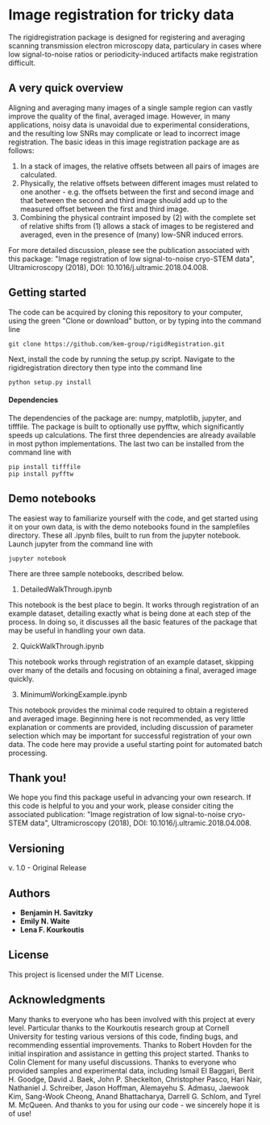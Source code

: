 # Image registration for tricky data

The rigidregistration package is designed for registering and averaging scanning transmission electron microscopy data, particulary in cases where low signal-to-noise ratios or periodicity-induced artifacts make registration difficult.


## A very quick overview

Aligning and averaging many images of a single sample region can vastly improve the quality of the final, averaged image.
However, in many applications, noisy data is unavoidal due to experimental considerations, and the resulting low SNRs may complicate or lead to incorrect image registration.
The basic ideas in this image registration package are as follows:

1. In a stack of images, the relative offsets between all pairs of images are calculated.
2. Physically, the relative offsets between different images must related to one another - e.g. the offsets between the first and second image and that between the second and third image should add up to the measured offset between the first and third image.
3. Combining the physical contraint imposed by (2) with the complete set of relative shifts from (1) allows a stack of images to be registered and averaged, even in the presence of (many) low-SNR induced errors.

For more detailed discussion, please see the publication associated with this package:
"Image registration of low signal-to-noise cryo-STEM data", Ultramicroscopy (2018), DOI: 10.1016/j.ultramic.2018.04.008.


## Getting started

The code can be acquired by cloning this repository to your computer, using the green "Clone or download" button, or by typing into the command line

```
git clone https://github.com/kem-group/rigidRegistration.git
```

Next, install the code by running the setup.py script. Navigate to the rigidregistration directory then type into the command line

```
python setup.py install
```

#### Dependencies

The dependencies of the package are: numpy, matplotlib, jupyter, and tifffile.
The package is built to optionally use pyfftw, which significantly speeds up calculations.
The first three dependencies are already available in most python implementations.
The last two can be installed from the command line with

```
pip install tifffile
pip install pyfftw
```


## Demo notebooks

The easiest way to familiarize yourself with the code, and get started using it on your own data, is with the demo notebooks found in the samplefiles directory.
These all .ipynb files, built to run from the jupyter notebook.
Launch jupyter from the command line with

```
jupyter notebook
```

There are three sample notebooks, described below.

1. DetailedWalkThrough.ipynb

This notebook is the best place to begin.
It works through registration of an example dataset, detailing exactly what is being done at each step of the process.
In doing so, it discusses all the basic features of the package that may be useful in handling your own data.

2. QuickWalkThrough.ipynb

This notebook works through registration of an example dataset, skipping over many of the details and focusing on obtaining a final, averaged image quickly.

3. MinimumWorkingExample.ipynb

This notebook provides the minimal code required to obtain a registered and averaged image.
Beginning here is not recommended, as very little explanation or comments are provided, including discussion of parameter selection which may be important for successful registration of your own data.
The code here may provide a useful starting point for automated batch processing.


## Thank you!

We hope you find this package useful in advancing your own research.
If this code is helpful to you and your work, please consider citing the associated publication:
"Image registration of low signal-to-noise cryo-STEM data", Ultramicroscopy (2018), DOI: 10.1016/j.ultramic.2018.04.008.




## Versioning

v. 1.0 - Original Release

## Authors

* **Benjamin H. Savitzky**
* **Emily N. Waite**
* **Lena F. Kourkoutis**

## License

This project is licensed under the MIT License.

## Acknowledgments

Many thanks to everyone who has been involved with this project at every level.
Particular thanks to the Kourkoutis research group at Cornell University for testing various versions of this code, finding bugs, and recommending essential improvements.
Thanks to Robert Hovden for the initial inspiration and assistance in getting this project started.
Thanks to Colin Clement for many useful discussions.
Thanks to everyone who provided samples and experimental data, including Ismail El Baggari, Berit H. Goodge, David J. Baek, John P. Sheckelton, Christopher Pasco, Hari Nair, Nathaniel J. Schreiber, Jason Hoffman, Alemayehu S. Admasu, Jaewook Kim, Sang-Wook Cheong, Anand Bhattacharya, Darrell G. Schlom, and Tyrel M. McQueen.
And thanks to you for using our code - we sincerely hope it is of use!


